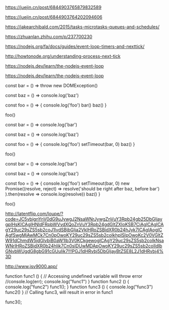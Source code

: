 https://juejin.cn/post/6844903765879832589

https://juejin.cn/post/6844903764202094606

https://jakearchibald.com/2015/tasks-microtasks-queues-and-schedules/


https://zhuanlan.zhihu.com/p/237700230




https://nodejs.org/fa/docs/guides/event-loop-timers-and-nexttick/


http://howtonode.org/understanding-process-next-tick



https://nodejs.dev/learn/the-nodejs-event-loop



https://nodejs.dev/learn/the-nodejs-event-loop

<!-- const bar = () => console.log('bar') -->

const bar = () => throw new DOMException()

const baz = () => console.log('baz')

const foo = () => {
  console.log('foo')
  bar()
  baz()
}

foo()




const bar = () => console.log('bar')

const baz = () => console.log('baz')

const foo = () => {
  console.log('foo')
  setTimeout(bar, 0)
  baz()
}

foo()


const bar = () => console.log('bar')

const baz = () => console.log('baz')

const foo = () => {
  console.log('foo')
  setTimeout(bar, 0)
  new Promise((resolve, reject) =>
    resolve('should be right after baz, before bar')
  ).then(resolve => console.log(resolve))
  baz()
}

foo()

http://latentflip.com/loupe/?code=JC5vbignYnV0dG9uJywgJ2NsaWNrJywgZnVuY3Rpb24gb25DbGljaygpIHsKICAgIHNldFRpbWVvdXQoZnVuY3Rpb24gdGltZXIoKSB7CiAgICAgICAgY29uc29sZS5sb2coJ1lvdSBjbGlja2VkIHRoZSBidXR0b24hJyk7ICAgIAogICAgfSwgMjAwMCk7Cn0pOwoKY29uc29sZS5sb2coIkhpISIpOwoKc2V0VGltZW91dChmdW5jdGlvbiB0aW1lb3V0KCkgewogICAgY29uc29sZS5sb2coIkNsaWNrIHRoZSBidXR0b24hIik7Cn0sIDUwMDApOwoKY29uc29sZS5sb2coIldlbGNvbWUgdG8gbG91cGUuIik7!!!PGJ1dHRvbj5DbGljayBtZSE8L2J1dHRvbj4%3D

http://www.jsv9000.app/



function func1 () {
  // Accessing undefined variable will throw error
  //console.log(err);
  console.log("func1")
}
function func2 () {
    console.log("func2")
 func1();
}
function func3 () {
    console.log("func3")
 func2()
}
// Calling func3, will result in error in func1

func3();
